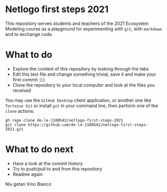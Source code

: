 # Netlogo first steps 2021

This repository serves students and teachers of the 2021 Ecosystem Modeling course as a playground for experimenting with `git`, with `markdown` and to exchange code.

# What to do

* Explore the content of this repository by looking through the tabs
* Edit this text file and change something trivial, save it and make your first commit :):)
* Clone the repository to your local computer and look at the files you received

You may use the `GitHub Desktop` client application, or another one like `Tortoise Git` or install `git` in your command line, then perform one of the `clone` actions:

```
gh repo clone de-le-1100542/netlogo-first-steps-2021
git clone https://github.com/de-le-1100542/netlogo-first-steps-2021.git
```
# What to do next

* Have a look at the commit history
* Try to push/pull to and from this repository
* Readme again


Nix getan
Vino Bianco
